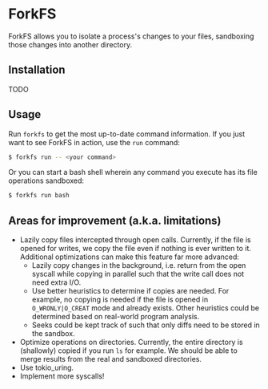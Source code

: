 # ForkFS

ForkFS allows you to isolate a process's changes to your files, sandboxing those changes into
another directory.

## Installation

TODO

## Usage

Run `forkfs` to get the most up-to-date command information. If you just want to see ForkFS in
action, use the `run` command:

```sh
$ forkfs run -- <your command>
```

Or you can start a bash shell wherein any command you execute has its file operations sandboxed:

```sh
$ forkfs run bash
```

## Areas for improvement (a.k.a. limitations)

* Lazily copy files intercepted through open calls. Currently, if the file is opened for writes, we
  copy the file even if nothing is ever written to it. Additional optimizations can make this
  feature far more advanced:
    * Lazily copy changes in the background, i.e. return from the open syscall while copying in
      parallel such that the write call does not need extra I/O.
    * Use better heuristics to determine if copies are needed. For example, no copying is needed if
      the file is opened in `O_WRONLY|O_CREAT` mode and already exists. Other heuristics could be
      determined based on real-world program analysis.
    * Seeks could be kept track of such that only diffs need to be stored in the sandbox.
* Optimize operations on directories. Currently, the entire directory is (shallowly) copied if you
  run `ls` for example. We should be able to merge results from the real and sandboxed directories.
* Use tokio_uring.
* Implement more syscalls!
